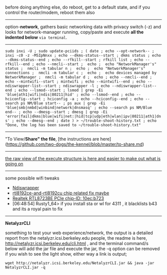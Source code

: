 before doing anything else, do reboot, get to a default state, and if you control the router/modem, reboot them also
***
option-**network**, gathers basic networking data with privacy switch (-z) and looks for network-manager running, copy/paste and execute **all the indented below** `via terminal`.
***
`
sudo inxi -U ;
sudo update-pciids ;
(
 date ;
 echo --opt-network-- ;
 inxi -c0 -z -MSIpNnxx ;
 echo --dkms-status--start ;
 dkms status ;
 echo --dkms-status--end ;
 echo --rfkill--start ;
 rfkill list ;
 echo --rfkill--end ;
 echo --nmcli--start ; 
 echo ; 
 echo "NetworkManager's" status ; 
 nmcli -m tabular n ; 
 echo ; 
 echo "NetworkManager's" connections ; 
 nmcli -m tabular c ; 
 echo ; 
 echo devices managed by NetworkManager ; 
 nmcli -m tabular d ; 
 echo ; echo --nmcli--end ;
 echo --mintwifi--start ;
 mintwifi ;
 echo --mintwifi--end ;
 echo --ndiswrapper-list--start ;
 ndiswrapper -l ;
 echo --ndiswrapper-list--end ;
  echo --lsmod--start ;
 lsmod | grep -Ei 'blue|ath1|wifi|ndis|80211|hid' ;
 echo --lsmod--end ;
 echo --hciconfig--start ;
 hciconfig -a ;
 echo --hciconfig--end ;
 echo --search ps NM/Blue start-- ;
 ps aux | grep -Ei 'blue|smb|nmbd|winbind|network|dnsmasq' ;
 echo --search ps NM/Blue end-- ;
 echo --dmesg--start ;
 dmesg | grep -Ei 'error|fail|dkms|blue|wifi|net:|hid|tcp|udp|eth|wlan|ipv|80211|ath1|dns' ;
 echo --dmesg--end ;
 date
) > ~/trouble-shoot-history.txt ;
 echo "Done, the log has been saved to ~/trouble-shoot-history.txt"
`
***
"To View/**Share" the file**, [the instructions are here] (https://github.com/two-dogs/the-kennel/blob/master/to-share.md)
***
[the raw view of the execute structure is here and easier to make out what is going on](https://github.com/two-dogs/the-kennel/raw/master/option-network.md)
***
some possible wifi tweaks
* [Ndiswrapper](https://help.ubuntu.com/community/WifiDocs/Driver/Ndiswrapper)
* [rtl8192ce-and-rtl8192cu chip related fix maybe](http://askubuntu.com/questions/471208/realtek-wireless-adapter-issues-rtl8192ce-and-rtl8192cu)
* [Realtek RTL8723BE PCIe chip-ID: 10ec:b723](http://ubuntuforums.org/showthread.php?t=2205497)
* [06:48:54] Rusty1_64> if you install sta or wl for 4311 , it blacklists b43 and  its a royal pain to fix

***
**NetalyzrCLI**

something to test your web experience/network, the output is a detailed report from the netalyzr.icsi.berkeley.edu people, the readme is here, http://netalyzr.icsi.berkeley.edu/cli.html , and the terminal command/s below will add the jar file and execute the jar, the -q option can be removed if you wish to see the light show, either way a link is output;

`wget http://netalyzr.icsi.berkeley.edu/NetalyzrCLI.jar && java -jar NetalyzrCLI.jar -q`
